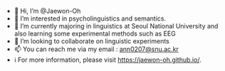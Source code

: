 - 👋 Hi, I’m @Jaewon-Oh
- 👀 I’m interested in psycholinguistics and semantics.
- 🌱 I’m currently majoring in linguistics at Seoul National University and also learning some experimental methods such as EEG
- 💞️ I’m looking to collaborate on linguistic experiments
- 📫 You can reach me via my email : ann0207@snu.ac.kr
- ℹ For more information, please visit https://jaewon-oh.github.io/.

<!---
Jaewon-Oh/Jaewon-Oh is a ✨ special ✨ repository because its `README.md` (this file) appears on your GitHub profile.
You can click the Preview link to take a look at your changes.
--->
